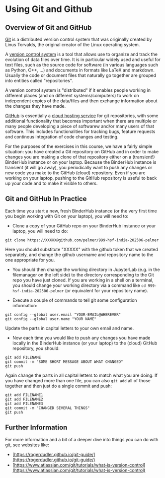 # Using Git and Github

## Overview of Git and GitHub 
  [Git](https://git-scm.com/) is a distributed version control system that
was originally created by Linus Torvalds, the original creator of the Linux
operating system.

  A [version control system](https://en.wikipedia.org/wiki/Version_control) 
is a tool that allows use to organize and track the evolution of data files
over time. It is in particular widely used and useful for text files, such 
as the source code for software (in various languages such as Python, C++, ...) 
and documents in formats like LaTeX and markdown. Usually the code or
document files that naturally go together are grouped into entities called 
"repositories".

  A version control system is "distributed" if it enables people working in 
different places (and on different systems/computers) to work on independent 
copies of the data/files and then exchange information about the changes 
they have made.

  [GitHub](https://github.com/) is essentially a [cloud hosting service](https://en.wikipedia.org/wiki/GitHub) for git repositories, with some additional 
functionality that becomes important when there are multiple or many 
people developing a piece of softwarew and/or many users of that software.
This includes functionalities for tracking bugs, feature requests and 
continous integration of code changes and testing.

  For the purposes of the exercises in this course, we have a fairly 
simple situation: you have created a Git repository on GitHub and in order
to make changes you are making a clone of that repository either on a 
(transient!) BinderHub instance or on your laptop. Because the BinderHub
instance is transient (it will go away), you periodically want to push any
changes or new code you make to the GitHub (cloud) repository. Even if
you are working on your laptop, pushing to the GitHub repository is useful
to back up your code and to make it visible to others.

## Git and GitHub In Practice 

  Each time you start a new, fresh BinderHub instance (or the very first
time you begin working with Git on your laptop), you will need to:

  * Clone a copy of your GitHub repo on your BinderHub instance or your laptop, you will need to do:

```
git clone https://XXXXX@github.com/pelmer/999-hsf-india-202506-pelmer
```

Here you should substitute "XXXXX" with the github token that we created 
separately, and change the github username and repository name to the one
appropriate for you.

  * You should then change the working directory in JupyterLab (e.g. in
    the filemanager on the left side) to the directory corresponding to
    the Git repo you have just cloned. If you are working in a shell on
    a terminal, you should change your working directory via a command
    like ``cd 999-hsf-india-202506-pelmer`` (or equivalent for your 
    repository name).

  * Execute a couple of commands to tell git some configuration information:

```
git config --global user.email "YOUR-EMAIL@WHEREVER"
git config --global user.name "YOUR NAME"
```

Update the parts in capital letters to your own email and name.

  * Now each time you would like to push any changes you have made locally
    in the BinderHub instance (or your laptop) to the (cloud) GitHub 
    repository, you should:

```
git add FILENAME
git commit -m "SOME SHORT MESSAGE ABOUT WHAT CHANGED"
git push
```

Again change the parts in all capital letters to match what you are doing.
If you have changed more than one file, you can also ``git add`` all of 
those together and then just do a single commit and push:

```
git add FILENAME1
git add FILENAME2
git add FILENAME3
git commit -m "CHANGED SEVERAL THINGS"
git push
```



## Further Information

  For more information and a bit of a deeper dive into things you can do
with git, see websites like:

  * [https://rogerdudler.github.io/git-guide/](https://rogerdudler.github.io/git-guide/)
  * [https://www.atlassian.com/git/tutorials/what-is-version-control](https://www.atlassian.com/git/tutorials/what-is-version-control)
